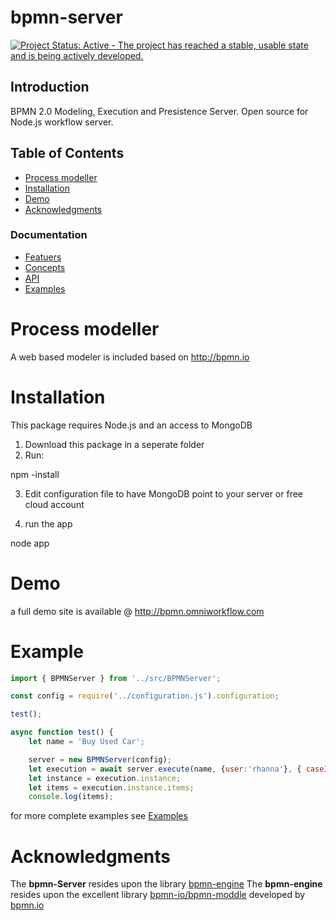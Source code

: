 bpmn-server
===========

[![Project Status: Active - The project has reached a stable, usable state and is being actively developed.](http://www.repostatus.org/badges/latest/active.svg)](http://www.repostatus.org/#active)

## Introduction
BPMN 2.0 Modeling, Execution and Presistence Server. Open source for Node.js workflow server.

## Table of Contents
- [Process modeller](#process-modeller)
- [Installation](#Installation)
- [Demo](#Demo)
- [Acknowledgments](#acknowledgments)

### Documentation
- [Featuers](/docs/features)
- [Concepts](/docs/concepts)
- [API](/docs/API.md)
- [Examples](/docs/Examples.md)

# Process modeller

A web based modeler is included based on http://bpmn.io 

# Installation

This package requires Node.js and an access to MongoDB 

1) Download this package in a seperate folder
2) Run:

npm -install

3) Edit configuration file to have MongoDB point to your server or free cloud account

4) run the app

node app

# Demo

a full demo site is available @ http://bpmn.omniworkflow.com

# Example

```javascript
import { BPMNServer } from '../src/BPMNServer';

const config = require('../configuration.js').configuration;

test();

async function test() {
    let name = 'Buy Used Car';

    server = new BPMNServer(config);
    let execution = await server.execute(name, {user:'rhanna'}, { caseId: 999 });
    let instance = execution.instance;
    let items = execution.instance.items;
    console.log(items);

```
for more complete examples see [Examples](/docs/Examples.md)

# Acknowledgments

The **bpmn-Server** resides upon the library [bpmn-engine](https://github.com/paed01/bpmn-engine) 
The **bpmn-engine** resides upon the excellent library [bpmn-io/bpmn-moddle](https://github.com/bpmn-io/bpmn-moddle) developed by [bpmn.io](http://bpmn.io/)
